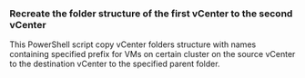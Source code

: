 ### Recreate the folder structure of the first vCenter to the second vCenter
This PowerShell script copy vCenter folders structure with names containing specified prefix for VMs on certain cluster on the source vCenter to the destination vCenter to the specified parent folder. 
